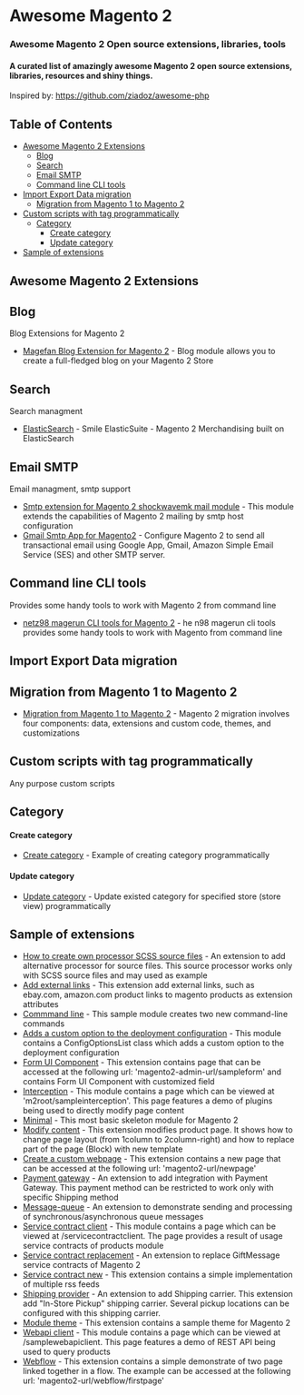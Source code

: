 # Awesome Magento 2
### Awesome Magento 2 Open source extensions, libraries, tools
#### A curated list of amazingly awesome Magento 2 open source extensions, libraries, resources and shiny things.

Inspired by: https://github.com/ziadoz/awesome-php

## Table of Contents
- [Awesome Magento 2 Extensions](#awesome-magento-2-extensions)
    - [Blog](#blog)
    - [Search](#search)
    - [Email SMTP](#email-smtp)
    - [Command line CLI tools](#command-line-cli-tools)
- [Import Export Data migration](#import-export-data-migration)
    - [Migration from Magento 1 to Magento 2](#migration-from-magento-1-to-magento-2)
- [Custom scripts with tag programmatically](#custom-scripts-with-tag-programmatically)
    - [Category](#category)
        - [Create category](#create-category)
        - [Update category](#update-category)
- [Sample of extensions](#sample-of-extensions)

## Awesome Magento 2 Extensions
## Blog
Blog Extensions for Magento 2

* [Magefan Blog Extension for Magento 2](https://github.com/magefan/module-blog) - Blog module allows you to create a full-fledged blog on your Magento 2 Store

## Search
Search managment

* [ElasticSearch](https://github.com/Smile-SA/elasticsuite) - Smile ElasticSuite - Magento 2 Merchandising built on ElasticSearch

## Email SMTP
Email managment, smtp support

* [Smtp extension for Magento 2 shockwavemk mail module](https://github.com/shockwavemk/magento2-module-mail-smtp) - This module extends the capabilities of Magento 2 mailing by smtp host configuration
* [Gmail Smtp App for Magento2](https://github.com/magepal/magento2-gmailsmtpapp) - Configure Magento 2 to send all transactional email using Google App, Gmail, Amazon Simple Email Service (SES) and other SMTP server.

## Command line CLI tools
Provides some handy tools to work with Magento 2 from command line

* [netz98 magerun CLI tools for Magento 2](https://github.com/netz98/n98-magerun2) - he n98 magerun cli tools provides some handy tools to work with Magento from command line

## Import Export Data migration

## Migration from Magento 1 to Magento 2

* [Migration from Magento 1 to Magento 2](https://github.com/magento/data-migration-tool) - Magento 2 migration involves four components: data, extensions and custom code, themes, and customizations

## Custom scripts with tag programmatically
Any purpose custom scripts

## Category

#### Create category
* [Create category](https://github.com/coresh/magento2scripts/blob/master/magento2_create_category_programmatically.php) - Example of creating category programmatically

#### Update category
* [Update category](https://github.com/coresh/magento2scripts/blob/master/magento2_update_category_programmatically.php) - Update existed category for specified store (store view) programmatically

## Sample of extensions

* [How to create own processor SCSS source files](https://github.com/magento/magento2-samples/tree/master/module-sample-scss) - An extension to add alternative processor for source files. This source processor works only with SCSS source files and may used as example
* [Add external links](https://github.com/magento/magento2-samples/tree/master/sample-external-links) - This extension add external links, such as ebay.com, amazon.com product links to magento products as extension attributes
* [Commmand line](https://github.com/magento/magento2-samples/tree/master/sample-module-command) - This sample module creates two new command-line commands
* [Adds a custom option to the deployment configuration](https://github.com/magento/magento2-samples/tree/master/sample-module-custom-deployment-config) - This module contains a ConfigOptionsList class which adds a custom option to the deployment configuration
* [Form UI Component](https://github.com/magento/magento2-samples/tree/master/sample-module-form-uicomponent) - This extension contains page that can be accessed at the following url: 'magento2-admin-url/sampleform' and contains Form UI Component with customized field
* [Interception](https://github.com/magento/magento2-samples/tree/master/sample-module-interception) - This module contains a page which can be viewed at 'm2root/sampleinterception'. This page features a demo of plugins being used to directly modify page content
* [Minimal](https://github.com/magento/magento2-samples/tree/master/sample-module-minimal) - This most basic skeleton module for Magento 2
* [Modify content](https://github.com/magento/magento2-samples/tree/master/sample-module-modifycontent) - This extension modifies product page. It shows how to change page layout (from 1column to 2column-right) and how to replace part of the page (Block) with new template
* [Create a custom webpage](https://github.com/magento/magento2-samples/tree/master/sample-module-newpage) - This extension contains a new page that can be accessed at the following url: 'magento2-url/newpage'
* [Payment gateway](https://github.com/magento/magento2-samples/tree/master/sample-module-payment-gateway) - An extension to add integration with Payment Gateway. This payment method can be restricted to work only with specific Shipping method
* [Message-queue](https://github.com/magento/magento2-samples/tree/master/sample-module-sample-message-queue) - An extension to demonstrate sending and processing of synchronous/asynchronous queue messages
* [Service contract client](https://github.com/magento/magento2-samples/tree/master/sample-module-service-contract-client) - This module contains a page which can be viewed at /servicecontractclient. The page provides a result of usage service contracts of products module
* [Service contract replacement](https://github.com/magento/magento2-samples/tree/master/sample-module-service-contract-replacement) - An extension to replace GiftMessage service contracts of Magento 2
* [Service contract new](https://github.com/magento/magento2-samples/tree/master/sample-module-servicecontract-new) - This extension contains a simple implementation of multiple rss feeds
* [Shipping provider](https://github.com/magento/magento2-samples/tree/master/sample-module-shipping-provider) - An extension to add Shipping carrier. This extension add "In-Store Pickup" shipping carrier. Several pickup locations can be configured with this shipping carrier.
* [Module theme](https://github.com/magento/magento2-samples/tree/master/sample-module-theme) - This extension contains a sample theme for Magento 2
* [Webapi client](https://github.com/magento/magento2-samples/tree/master/sample-module-webapi-client) - This module contains a page which can be viewed at /samplewebapiclient. This page features a demo of REST API being used to query products
* [Webflow](https://github.com/magento/magento2-samples/tree/master/sample-module-webflow) - This extension contains a simple demonstrate of two page linked together in a flow. The example can be accessed at the following url: 'magento2-url/webflow/firstpage'



